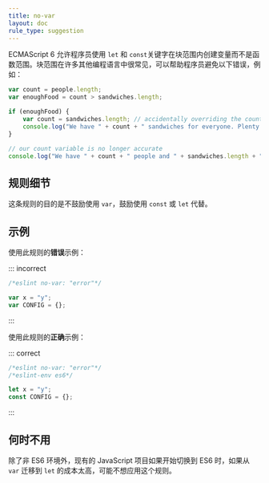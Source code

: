 ```yaml
---
title: no-var
layout: doc
rule_type: suggestion
---
```


ECMAScript 6 允许程序员使用 `let` 和 `const`关键字在块范围内创建变量而不是函数范围。块范围在许多其他编程语言中很常见，可以帮助程序员避免以下错误，例如：

```js
var count = people.length;
var enoughFood = count > sandwiches.length;

if (enoughFood) {
    var count = sandwiches.length; // accidentally overriding the count variable
    console.log("We have " + count + " sandwiches for everyone. Plenty for all!");
}

// our count variable is no longer accurate
console.log("We have " + count + " people and " + sandwiches.length + " sandwiches!");
```

## 规则细节

这条规则的目的是不鼓励使用 `var`，鼓励使用 `const` 或 `let` 代替。

## 示例

使用此规则的**错误**示例：

::: incorrect

```js
/*eslint no-var: "error"*/

var x = "y";
var CONFIG = {};
```

:::

使用此规则的**正确**示例：

::: correct

```js
/*eslint no-var: "error"*/
/*eslint-env es6*/

let x = "y";
const CONFIG = {};
```

:::

## 何时不用

除了非 ES6 环境外，现有的 JavaScript 项目如果开始切换到 ES6 时，如果从 `var` 迁移到 `let` 的成本太高，可能不想应用这个规则。
